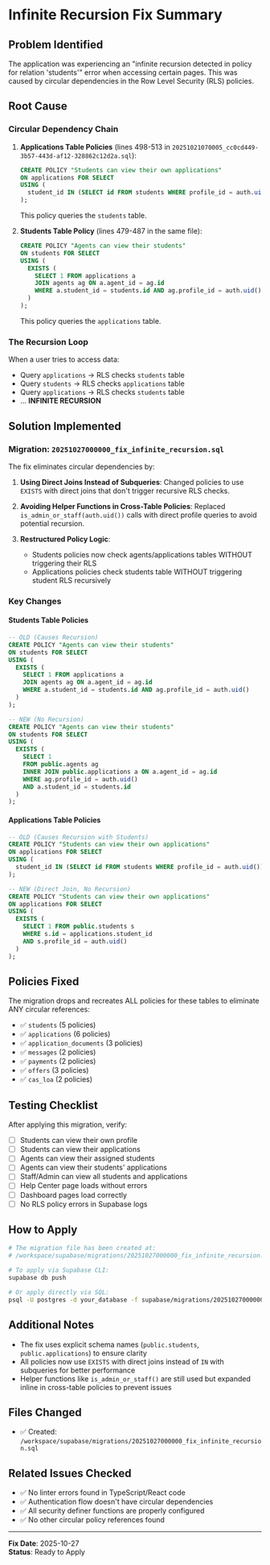 # Infinite Recursion Fix Summary

## Problem Identified

The application was experiencing an "infinite recursion detected in policy for relation 'students'" error when accessing certain pages. This was caused by circular dependencies in the Row Level Security (RLS) policies.

## Root Cause

### Circular Dependency Chain

1. **Applications Table Policies** (lines 498-513 in `20251021070005_cc0cd449-3b57-443d-af12-328862c12d2a.sql`):
   ```sql
   CREATE POLICY "Students can view their own applications"
   ON applications FOR SELECT
   USING (
     student_id IN (SELECT id FROM students WHERE profile_id = auth.uid())
   );
   ```
   This policy queries the `students` table.

2. **Students Table Policy** (lines 479-487 in the same file):
   ```sql
   CREATE POLICY "Agents can view their students"
   ON students FOR SELECT
   USING (
     EXISTS (
       SELECT 1 FROM applications a
       JOIN agents ag ON a.agent_id = ag.id
       WHERE a.student_id = students.id AND ag.profile_id = auth.uid()
     )
   );
   ```
   This policy queries the `applications` table.

### The Recursion Loop

When a user tries to access data:
- Query `applications` → RLS checks `students` table
- Query `students` → RLS checks `applications` table  
- Query `applications` → RLS checks `students` table
- ... **INFINITE RECURSION**

## Solution Implemented

### Migration: `20251027000000_fix_infinite_recursion.sql`

The fix eliminates circular dependencies by:

1. **Using Direct Joins Instead of Subqueries**: Changed policies to use `EXISTS` with direct joins that don't trigger recursive RLS checks.

2. **Avoiding Helper Functions in Cross-Table Policies**: Replaced `is_admin_or_staff(auth.uid())` calls with direct profile queries to avoid potential recursion.

3. **Restructured Policy Logic**: 
   - Students policies now check agents/applications tables WITHOUT triggering their RLS
   - Applications policies check students table WITHOUT triggering student RLS recursively

### Key Changes

#### Students Table Policies
```sql
-- OLD (Causes Recursion)
CREATE POLICY "Agents can view their students"
ON students FOR SELECT
USING (
  EXISTS (
    SELECT 1 FROM applications a
    JOIN agents ag ON a.agent_id = ag.id
    WHERE a.student_id = students.id AND ag.profile_id = auth.uid()
  )
);

-- NEW (No Recursion)
CREATE POLICY "Agents can view their students"
ON students FOR SELECT
USING (
  EXISTS (
    SELECT 1 
    FROM public.agents ag
    INNER JOIN public.applications a ON a.agent_id = ag.id
    WHERE ag.profile_id = auth.uid()
    AND a.student_id = students.id
  )
);
```

#### Applications Table Policies
```sql
-- OLD (Causes Recursion with Students)
CREATE POLICY "Students can view their own applications"
ON applications FOR SELECT
USING (
  student_id IN (SELECT id FROM students WHERE profile_id = auth.uid())
);

-- NEW (Direct Join, No Recursion)
CREATE POLICY "Students can view their own applications"
ON applications FOR SELECT
USING (
  EXISTS (
    SELECT 1 FROM public.students s
    WHERE s.id = applications.student_id
    AND s.profile_id = auth.uid()
  )
);
```

## Policies Fixed

The migration drops and recreates ALL policies for these tables to eliminate ANY circular references:

- ✅ `students` (5 policies)
- ✅ `applications` (6 policies)
- ✅ `application_documents` (3 policies)
- ✅ `messages` (2 policies)
- ✅ `payments` (2 policies)
- ✅ `offers` (3 policies)
- ✅ `cas_loa` (2 policies)

## Testing Checklist

After applying this migration, verify:

- [ ] Students can view their own profile
- [ ] Students can view their applications
- [ ] Agents can view their assigned students
- [ ] Agents can view their students' applications
- [ ] Staff/Admin can view all students and applications
- [ ] Help Center page loads without errors
- [ ] Dashboard pages load correctly
- [ ] No RLS policy errors in Supabase logs

## How to Apply

```bash
# The migration file has been created at:
# /workspace/supabase/migrations/20251027000000_fix_infinite_recursion.sql

# To apply via Supabase CLI:
supabase db push

# Or apply directly via SQL:
psql -U postgres -d your_database -f supabase/migrations/20251027000000_fix_infinite_recursion.sql
```

## Additional Notes

- The fix uses explicit schema names (`public.students`, `public.applications`) to ensure clarity
- All policies now use `EXISTS` with direct joins instead of `IN` with subqueries for better performance
- Helper functions like `is_admin_or_staff()` are still used but expanded inline in cross-table policies to prevent issues

## Files Changed

- ✅ Created: `/workspace/supabase/migrations/20251027000000_fix_infinite_recursion.sql`

## Related Issues Checked

- ✅ No linter errors found in TypeScript/React code
- ✅ Authentication flow doesn't have circular dependencies
- ✅ All security definer functions are properly configured
- ✅ No other circular policy references found

---

**Fix Date**: 2025-10-27  
**Status**: Ready to Apply
